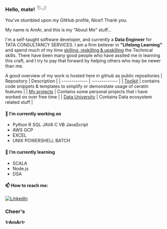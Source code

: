 ### Hello, mate! <img src="https://github.com/amareswar-n/amareswar-n/raw/main/down-pointing.gif" width="33px">
You've stumbled upon my GitHub profile, Nice!! Thank you. 

My name is AmAr, and this is my "About Me" stuff...

I'm a self-taught software developer, and currently a **Data Engineer** for TATA CONSULTANCY SERVICES. I am a firm believer in **"Lifelong Learning"** and spend much of my time [skilling, reskilling & upskilling](https://bangaloremirror.indiatimes.com/bangalore/others/upskill-or-be-left-behind/articleshow/72705220.cms) the Technical skills. There have been many good people who have assited me in learning this craft, and I try to pay that forward by helping others who may be newer than me. 

A good overview of my work is hosted here in github as public repositories
| Repository    | Description |
| ------------- | ------------- |
| [Toolkit](https://github.com/amareswar-n/ToolKit)  | contains code snippets & templates to simplify or demonstate usage of ceratin features   |
| [My projects](https://github.com/amareswar-n/My-Projects) | Contains some personal projects that i have worked on over free time  |
| [Data University](https://github.com/amareswar-n/Data-University) | Contains Data ecosystem related stuff  |


#### 🔧 I’m currently working on 
- Python  R SQL JAVA C VB JavaScript 
- AWS GCP 
- EXCEL  
- UNIX POWERSHELL BATCH

#### 🌱 I’m currently learning
 - SCALA
 - Node.js
 - DSA

#### 📫 How to reach me:
  [<img src="https://img.shields.io/badge/LinkedIn--_.svg?style=social&amp;logo=linkedin" alt="LinkedIn" />](https://www.linkedin.com/in/amareswar/)



### Cheer's 
**✨AmAr✨**





<!--
**amareswar-n/amareswar-n** is a ✨ _special_ ✨ repository because its `README.md` (this file) appears on your GitHub profile.

Here are some ideas to get you started:

- 🔭 I’m currently working on ...
- 🌱 I’m currently learning ...
- 👯 I’m looking to collaborate on ...
- 🤔 I’m looking for help with ...
- 💬 Ask me about ...
- 📫 How to reach me: ...
- 😄 Pronouns: ...
- ⚡ Fun fact: ...
-->
